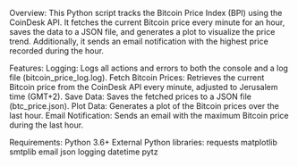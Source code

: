 Overview:
This Python script tracks the Bitcoin Price Index (BPI) using the CoinDesk API. It fetches the current Bitcoin price every minute for an hour, saves the data to a JSON file, and generates a plot to visualize the price trend. Additionally, it sends an email notification with the highest price recorded during the hour.

Features:
Logging: Logs all actions and errors to both the console and a log file (bitcoin_price_log.log).
Fetch Bitcoin Prices: Retrieves the current Bitcoin price from the CoinDesk API every minute, adjusted to Jerusalem time (GMT+2).
Save Data: Saves the fetched prices to a JSON file (btc_price.json).
Plot Data: Generates a plot of the Bitcoin prices over the last hour.
Email Notification: Sends an email with the maximum Bitcoin price during the last hour.

Requirements:
Python 3.6+
External Python libraries:
requests
matplotlib
smtplib
email
json
logging
datetime
pytz
